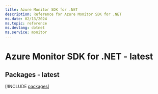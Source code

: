 ```yaml
---
title: Azure Monitor SDK for .NET
description: Reference for Azure Monitor SDK for .NET
ms.date: 02/13/2024
ms.topic: reference
ms.devlang: dotnet
ms.service: monitor
---
```

# Azure Monitor SDK for .NET - latest
## Packages - latest
[!INCLUDE [packages](monitor-index.md)]